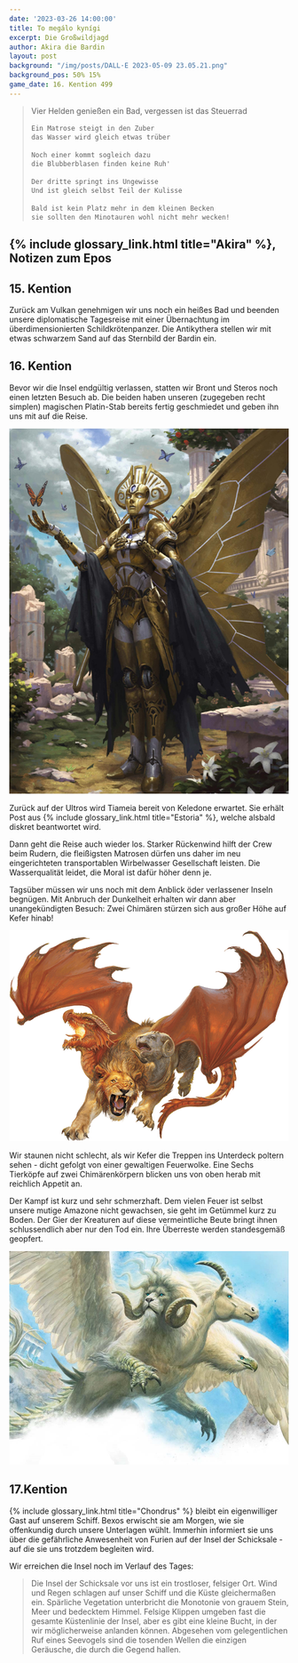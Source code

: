 ```yaml
---
date: '2023-03-26 14:00:00'
title: To megálo kynígi
excerpt: Die Großwildjagd
author: Akira die Bardin
layout: post
background: "/img/posts/DALL·E 2023-05-09 23.05.21.png"
background_pos: 50% 15%
game_date: 16. Kention 499
---
```


<div class="rhyme">
  <blockquote>
    Vier Helden genießen ein Bad,
    vergessen ist das Steuerrad
    
    Ein Matrose steigt in den Zuber
    das Wasser wird gleich etwas trüber
   
    Noch einer kommt sogleich dazu
    die Blubberblasen finden keine Ruh'
    
    Der dritte springt ins Ungewisse
    Und ist gleich selbst Teil der Kulisse
    
    Bald ist kein Platz mehr in dem kleinen Becken
    sie sollten den Minotauren wohl nicht mehr wecken!
  </blockquote>
</div>

## {% include glossary_link.html title="Akira" %}, Notizen zum Epos

## 15. Kention

Zurück am Vulkan genehmigen wir uns noch ein heißes Bad und beenden unsere diplomatische Tagesreise mit einer Übernachtung im überdimensionierten Schildkrötenpanzer. Die Antikythera stellen wir mit etwas schwarzem Sand auf das Sternbild der Bardin ein.

## 16. Kention

Bevor wir die Insel endgültig verlassen, statten wir Bront und Steros noch einen letzten Besuch ab. Die beiden haben unseren (zugegeben recht simplen) magischen Platin-Stab bereits fertig geschmiedet und geben ihn uns mit auf die Reise.

![Keledone](/img/posts/Keledone.png)

Zurück auf der Ultros wird Tiameia bereit von Keledone erwartet. Sie erhält Post aus {% include glossary_link.html title="Estoria" %}, welche alsbald diskret beantwortet wird.

Dann geht die Reise auch wieder los. Starker Rückenwind hilft der Crew beim Rudern, die fleißigsten Matrosen dürfen uns daher im neu eingerichteten transportablen Wirbelwasser Gesellschaft leisten. Die Wasserqualität leidet, die Moral ist dafür höher denn je.

Tagsüber müssen wir uns noch mit dem Anblick öder verlassener Inseln begnügen. Mit Anbruch der Dunkelheit erhalten wir dann aber unangekündigten Besuch: Zwei Chimären stürzen sich aus großer Höhe auf Kefer hinab!

![Chimäre](/img/posts/chimera-1.png)

Wir staunen nicht schlecht, als wir Kefer die Treppen ins Unterdeck poltern sehen - dicht gefolgt von einer gewaltigen Feuerwolke. Eine Sechs Tierköpfe auf zwei Chimärenkörpern blicken uns von oben herab mit reichlich Appetit an.

Der Kampf ist kurz und sehr schmerzhaft. Dem vielen Feuer ist selbst unsere mutige Amazone nicht gewachsen, sie geht im Getümmel kurz zu Boden. Der Gier der Kreaturen auf diese vermeintliche Beute bringt ihnen schlussendlich aber nur den Tod ein. Ihre Überreste werden standesgemäß geopfert.

![Chimäre](/img/posts/chimera-2.jpeg)

## 17.Kention

{% include glossary_link.html title="Chondrus" %} bleibt ein eigenwilliger Gast auf unserem Schiff. Bexos erwischt sie am Morgen, wie sie offenkundig durch unsere Unterlagen wühlt. Immerhin informiert sie uns über die gefährliche Anwesenheit von Furien auf der Insel der Schicksale - auf die sie uns trotzdem begleiten wird.

Wir erreichen die Insel noch im Verlauf des Tages:

<blockquote class="preline">
Die Insel der Schicksale vor uns ist ein trostloser, felsiger Ort. Wind und Regen schlagen auf unser Schiff und die Küste gleichermaßen ein. Spärliche Vegetation unterbricht die Monotonie von grauem Stein, Meer und bedecktem Himmel. Felsige Klippen umgeben fast die gesamte Küstenlinie der Insel, aber es gibt eine kleine Bucht, in der wir möglicherweise anlanden können. Abgesehen vom gelegentlichen Ruf eines Seevogels sind die tosenden Wellen die einzigen Geräusche, die durch die Gegend hallen.
</blockquote>

<!--
Die Amazonen sind mit der Halbinsel {% include glossary_link.html title="Aresia" %} in Verbindung, 
der Minotaure Zakroth der Wahnsinnige will seine Volksgenossen in {% include glossary_link.html title="Mytros" %} befreien.
pythor und ein grüner drache hängen zusammen, haben wir in telamok gehört
Narsus für viele aresianer ein spielzeug der königin.
-->
